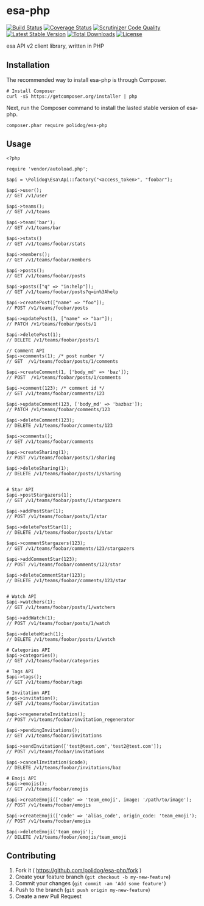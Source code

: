 # esa-php

[![Build Status](https://travis-ci.org/polidog/esa-php.svg)](https://travis-ci.org/polidog/esa-php)
[![Coverage Status](https://coveralls.io/repos/github/polidog/esa-php/badge.svg?branch=master)](https://coveralls.io/github/polidog/esa-php?branch=master)
[![Scrutinizer Code Quality](https://scrutinizer-ci.com/g/polidog/esa-php/badges/quality-score.png?b=master)](https://scrutinizer-ci.com/g/polidog/esa-php/?branch=master)
[![Latest Stable Version](https://poser.pugx.org/polidog/esa-php/v/stable)](https://packagist.org/packages/polidog/esa-php)
[![Total Downloads](https://poser.pugx.org/polidog/esa-php/downloads)](https://packagist.org/packages/polidog/esa-php)
[![License](https://poser.pugx.org/polidog/esa-php/license)](https://packagist.org/packages/polidog/esa-php)

esa API v2 client library, written in PHP

## Installation

The recommended way to install esa-php is through Composer.

```
# Install Composer
curl -sS https://getcomposer.org/installer | php
```
Next, run the Composer command to install the lasted stable version of esa-php.

```
composer.phar require polidog/esa-php
```

## Usage

```
<?php

require 'vendor/autoload.php';

$api = \Polidog\Esa\Api::factory("<access_token>", "foobar");

$api->user();
// GET /v1/user

$api->teams();
// GET /v1/teams

$api->team('bar');
// GET /v1/teams/bar

$api->stats()
// GET /v1/teams/foobar/stats

$api->members();
// GET /v1/teams/foobar/members

$api->posts();
// GET /v1/teams/foobar/posts

$api->posts(["q" => "in:help"]);
// GET /v1/teams/foobar/posts?q=in%3Ahelp

$api->createPost(["name" => "foo"]);
// POST /v1/teams/foobar/posts

$api->updatePost(1, ["name" => "bar"]);
// PATCH /v1/teams/foobar/posts/1

$api->deletePost(1);
// DELETE /v1/teams/foobar/posts/1

// Comment API
$api->comments(1); /* post number */
// GET  /v1/teams/foobar/posts/1/comments

$api->createComment(1, ['body_md' => 'baz']);
// POST  /v1/teams/foobar/posts/1/comments

$api->comment(123); /* comment id */
// GET /v1/teams/foobar/comments/123

$api->updateComment(123, ['body_md' => 'bazbaz']);
// PATCH /v1/teams/foobar/comments/123

$api->deleteComment(123);
// DELETE /v1/teams/foobar/comments/123

$api->comments();
// GET /v1/teams/foobar/comments

$api->createSharing(1);
// POST /v1/teams/foobar/posts/1/sharing

$api->deleteSharing(1);
// DELETE /v1/teams/foobar/posts/1/sharing


# Star API
$api->postStargazers(1);
// GET /v1/teams/foobar/posts/1/stargazers

$api->addPostStar(1);
// POST /v1/teams/foobar/posts/1/star

$api->deletePostStar(1);
// DELETE /v1/teams/foobar/posts/1/star

$api->commentStargazers(123);
// GET /v1/teams/foobar/comments/123/stargazers

$api->addCommentStar(123);
// POST /v1/teams/foobar/comments/123/star

$api->deleteCommentStar(123);
// DELETE /v1/teams/foobar/comments/123/star


# Watch API
$api->watchers(1);
// GET /v1/teams/foobar/posts/1/watchers

$api->addWatch(1);
// POST /v1/teams/foobar/posts/1/watch

$api->deleteWtach(1);
// DELETE /v1/teams/foobar/posts/1/watch

# Categories API
$api->categories();
// GET /v1/teams/foobar/categories

# Tags API
$api->tags();
// GET /v1/teams/foobar/tags

# Invitation API
$api->invitation();
// GET /v1/teams/foobar/invitation

$api->regenerateInvitation();
// POST /v1/teams/foobar/invitation_regenerator

$api->pendingInvitations();
// GET /v1/teams/foobar/invitations

$api->sendInvitation(['test@test.com','test2@test.com']);
// POST /v1/teams/foobar/invitations

$api->cancelInvitation($code);
// DELETE /v1/teams/foobar/invitations/baz

# Emoji API
$api->emojis();
// GET /v1/teams/foobar/emojis

$api->createEmoji(['code' => 'team_emoji', image: '/path/to/image');
// POST /v1/teams/foobar/emojis

$api->createEmoji(['code' => 'alias_code', origin_code: 'team_emoji');
// POST /v1/teams/foobar/emojis

$api->deleteEmoji('team_emoji');
// DELETE /v1/teams/foobar/emojis/team_emoji
```

## Contributing

1. Fork it ( https://github.com/polidog/esa-php/fork )
2. Create your feature branch (`git checkout -b my-new-feature`)
3. Commit your changes (`git commit -am 'Add some feature'`)
4. Push to the branch (`git push origin my-new-feature`)
5. Create a new Pull Request

